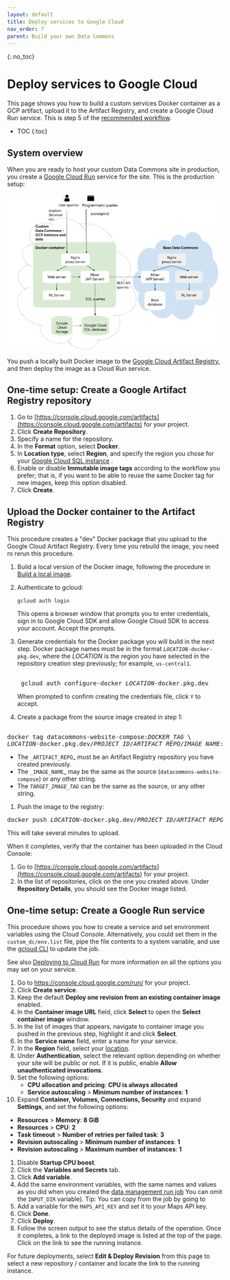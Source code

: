```yaml
---
layout: default
title: Deploy services to Google Cloud
nav_order: 7
parent: Build your own Data Commons
---
```


{:.no_toc}
# Deploy services to Google Cloud

This page shows you how to build a custom services Docker container as a GCP artifact, upload it to the Artifact Registry, and create a Google Cloud Run service. This is step 5 of the [recommended workflow](/custom_dc/index.html#workflow).

* TOC
{:toc}

## System overview

When you are ready to host your custom Data Commons site in production, you create a [Google Cloud Run](https://cloud.google.com/run/) service for the site. This is the production setup:

![setup4](/assets/images/custom_dc/customdc_setup4.png)

You push a locally built Docker image to the [Google Cloud Artifact Registry](https://cloud.google.com/artifact-registry), and then deploy the image as a Cloud Run service.

## One-time setup: Create a Google Artifact Registry repository

1. Go to [https://console.cloud.google.com/artifacts](https://console.cloud.google.com/artifacts) for your project.
1. Click **Create Repository**.
1. Specify a name for the repository.
1. In the **Format** option, select **Docker**.
1. In **Location type**, select **Region**, and specify the region you chose for your [Google Cloud SQL instance](/custom_dc/data_cloud.html#location) .
1. Enable or disable **Immutable image tags** according to the workflow you prefer; that is, if you want to be able to reuse the same Docker tag for new images, keep this option disabled.
1. Click **Create**.

## Upload the Docker container to the Artifact Registry

This procedure creates a "dev" Docker package that you upload to the Google Cloud Artifact Registry. Every time you rebuild the image, you need ro rerun this procedure.

1. Build a local version of the Docker image, following the procedure in [Build a local image](/custom_dc/build_image.html#build-repo).
1. Authenticate to gcloud:

   ```shell
   gcloud auth login
   ```

   This opens a browser window that prompts you to enter credentials, sign in to Google Cloud SDK and allow Google Cloud SDK to access your account. Accept the prompts.

1. Generate credentials for the Docker package you will build in the next step. Docker package names must be in the format <code><var>LOCATION</var>-docker-pkg.dev</code>, where the _LOCATION_ is the region you have selected in the repository creation step previously; for example, `us-central1`.

    <pre>  
    gcloud auth configure-docker <var>LOCATION</var>-docker.pkg.dev  
   </pre>

   When prompted to confirm creating the credentials file, click `Y` to accept.

1. Create a package from the source image created in step 1:

 <pre> 
docker tag datacommons-website-compose:<var>DOCKER_TAG</var> \  
<var>LOCATION</var>-docker.pkg.dev/<var>PROJECT_ID</var>/<var>ARTIFACT_REPO</var>/<var>IMAGE_NAME</var>:<var>TARGET_IMAGE_TAG</var>  
</pre>

  - The `_ARTIFACT_REPO`_ must be an Artifact Registry repository you have created previously. 
  - The `_IMAGE_NAME`_ may be the same as the source (`datacommons-website-compose`) or any other string. 
  - The _`TARGET_IMAGE_TAG`_ can be the same as the source, or any other string.

1. Push the image to the registry:

<pre>
docker push <var>LOCATION</var>-docker.pkg.dev/<var>PROJECT_ID</var>/<var>ARTIFACT_REPO</var>/<var>IMAGE_NAME</var>:<var>TARGET_IMAGE_TAG</var>  
</pre>

This will take several minutes to upload.

When it completes, verify that the container has been uploaded in the Cloud Console:

1. Go to [https://console.cloud.google.com/artifacts](https://console.cloud.google.com/artifacts) for your project.
1. In the list of repositories, click on the one you created above. Under **Repository Details**, you should see the Docker image listed.

## One-time setup: Create a Google Run service

This procedure shows you how to create a service and set environment variables using the Cloud Console. Alternatively, you could set them in the `custom_dc/env.list` file, pipe the file contents to a system variable, and use the [gcloud CLI](https://cloud.google.com/sdk/gcloud/reference/run/jobs?hl=en) to update the job.

See also [Deploying to Cloud Run](https://cloud.google.com/run/docs/deploying) for more information on all the options you may set on your service.

1. Go to https://console.cloud.google.com/run/ for your project.
1. Click **Create service**.
1. Keep the default **Deploy one revision from an existing container image** enabled.
1. In the **Container image URL** field, click **Select** to open the **Select container image** window.
1. In the list of images that appears, navigate to container image you pushed in the previous step, highlight it and click **Select**.
1. In the **Service name** field, enter a name for your service.
1. In the **Region** field, select your [location](/custom_dc/data_cloud.html#location).
1. Under **Authentication**, select the relevant option depending on whether your site will be public or not. If it is public, enable **Allow unauthenticated invocations**.
1. Set the following options:
   - **CPU allocation and pricing**: **CPU is always allocated**
   - **Service autoscaling** > **Minimum number of instances**: **1**
1. Expand **Container, Volumes, Connections, Security** and expand **Settings**, and set the following options:
  -  **Resources** > **Memory**: **8 GiB**
  -  **Resources** > **CPU**: **2**
  -  **Task timeout** > **Number of retries per failed task**: **3**
  -  **Revision autoscaling** > **Minimum number of instances**: **1**
  -  **Revision autoscaling** > **Maximum number of instances**: **1**
1. Disable **Startup CPU boost**.
1. Click the **Variables and Secrets** tab.
1. Click **Add variable**.
1. Add the same environment variables, with the same names and values as you did when you created the [data management run job](#/custom_dc/data_cloud.html#env-vars) You can omit the `INPUT_DIR` variable).
   Tip: You can copy from the job by going to
1. Add a variable for the `MAPS_API_KEY` and set it to your Maps API key.
1. Click **Done**.
1. Click **Deploy**.
1. Follow the screen output to see the status details of the operation. Once it completes, a link to the deployed image is listed at the top of the page. Click on the link  to see the running instance.

For future deployments, select **Edit & Deploy Revision** from this page to select a new repository / container and locate the link to the running instance.



